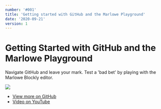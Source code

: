 ```yaml
---
number: '#001'
title: 'Getting started with GitHub and the Marlowe Playground'
date: '2020-09-21'
version: 1
---      
```


# Getting Started with GitHub and the Marlowe Playground

Navigate GitHub and leave your mark. Test a 'bad bet' by playing with the Marlowe Blockly editor.

![](/csks/001cover.png)

- [View more on GitHub](https://github.com/workshop-maybe/sk01-leave-your-mark)
- [Video on YouTube](https://youtu.be/4AHVQCgqhVE)